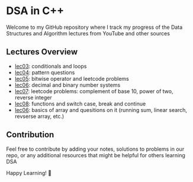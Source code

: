 # DSA in C++

Welcome to my GitHub repository where I track my progress of the Data Structures and Algorithm lectures from YouTube and other sources

## Lectures Overview

- [lec03](/lec03): conditionals and loops
- [lec04](/lec04): pattern questions
- [lec05](/lec05): bitwise operator and leetcode problems
- [lec06](/lec06): decimal and binary number systems
- [lec07](/lec07): leetcode problems: complement of base 10, power of two, reverse integer
- [lec08](/lec08): functions and switch case, break and continue
- [lec06](/lec09): basics of array and quesitions on it (running sum, linear search, revserse array, etc.)

## Contribution

Feel free to contribute by adding your notes, solutions to problems in our repo, or any additional resources that might be helpful for others learning DSA

Happy Learning! 🚀
